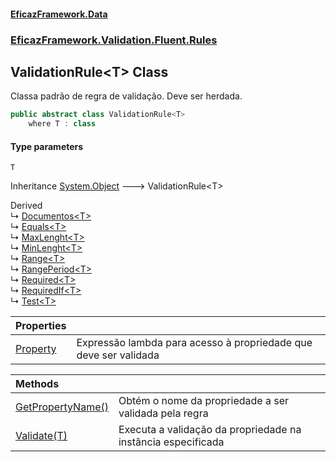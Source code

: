 #### [EficazFramework.Data](EficazFrameworkData.md 'EficazFramework Data')
### [EficazFramework.Validation.Fluent.Rules](EficazFrameworkData.md#EficazFramework_Validation_Fluent_Rules 'EficazFramework.Validation.Fluent.Rules')
## ValidationRule&lt;T&gt; Class
Classa padrão de regra de validação. Deve ser herdada.  
```csharp
public abstract class ValidationRule<T>
    where T : class
```
#### Type parameters
<a name='EficazFramework_Validation_Fluent_Rules_ValidationRule_T__T'></a>
`T`  
  

Inheritance [System.Object](https://docs.microsoft.com/en-us/dotnet/api/System.Object 'System.Object') &#129106; ValidationRule&lt;T&gt;  

Derived  
&#8627; [Documentos&lt;T&gt;](Documentos_T_.md 'EficazFramework.Validation.Fluent.Rules.Documentos&lt;T&gt;')  
&#8627; [Equals&lt;T&gt;](Equals_T_.md 'EficazFramework.Validation.Fluent.Rules.Equals&lt;T&gt;')  
&#8627; [MaxLenght&lt;T&gt;](MaxLenght_T_.md 'EficazFramework.Validation.Fluent.Rules.MaxLenght&lt;T&gt;')  
&#8627; [MinLenght&lt;T&gt;](MinLenght_T_.md 'EficazFramework.Validation.Fluent.Rules.MinLenght&lt;T&gt;')  
&#8627; [Range&lt;T&gt;](Range_T_.md 'EficazFramework.Validation.Fluent.Rules.Range&lt;T&gt;')  
&#8627; [RangePeriod&lt;T&gt;](RangePeriod_T_.md 'EficazFramework.Validation.Fluent.Rules.RangePeriod&lt;T&gt;')  
&#8627; [Required&lt;T&gt;](Required_T_.md 'EficazFramework.Validation.Fluent.Rules.Required&lt;T&gt;')  
&#8627; [RequiredIf&lt;T&gt;](RequiredIf_T_.md 'EficazFramework.Validation.Fluent.Rules.RequiredIf&lt;T&gt;')  
&#8627; [Test&lt;T&gt;](Test_T_.md 'EficazFramework.Validation.Fluent.Rules.Test&lt;T&gt;')  

| Properties | |
| :--- | :--- |
| [Property](ValidationRule_T__Property.md 'EficazFramework.Validation.Fluent.Rules.ValidationRule&lt;T&gt;.Property') | Expressão lambda para acesso à propriedade que deve ser validada<br/> |

| Methods | |
| :--- | :--- |
| [GetPropertyName()](ValidationRule_T__GetPropertyName().md 'EficazFramework.Validation.Fluent.Rules.ValidationRule&lt;T&gt;.GetPropertyName()') | Obtém o nome da propriedade a ser validada pela regra<br/> |
| [Validate(T)](ValidationRule_T__Validate(T).md 'EficazFramework.Validation.Fluent.Rules.ValidationRule&lt;T&gt;.Validate(T)') | Executa a validação da propriedade na instância especificada<br/> |

